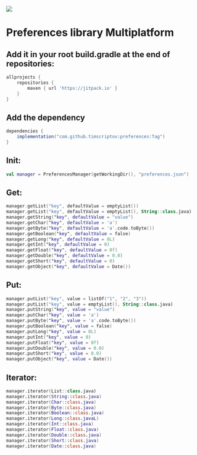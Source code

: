 [![](https://jitpack.io/v/TimScriptov/preferences.svg)](https://jitpack.io/#TimScriptov/preferences)

# Preferences library Multiplatform

## Add it in your root build.gradle at the end of repositories:
```groovy
allprojects {
    repositories {
        maven { url 'https://jitpack.io' }
    }
}
```

## Add the dependency
```groovy
dependencies {
    implementation("com.github.timscriptov:preferences:Tag")
}
```

## Init:
```kotlin
val manager = PreferencesManager(getWorkingDir(), "preferences.json")
```

## Get:
```kotlin
manager.getList("key", defaultValue = emptyList())
manager.getList("key", defaultValue = emptyList(), String::class.java)
manager.getString("key", defaultValue = "value")
manager.getChar("key", defaultValue = 'a')
manager.getByte("key", defaultValue = 'a'.code.toByte())
manager.getBoolean("key", defaultValue = false)
manager.getLong("key", defaultValue = 0L)
manager.getInt("key", defaultValue = 0)
manager.getFloat("key", defaultValue = 0f)
manager.getDouble("key", defaultValue = 0.0)
manager.getShort("key", defaultValue = 0)
manager.getObject("key", defaultValue = Date())
```

## Put:
```kotlin
manager.putList("key", value = listOf("1", "2", "3"))
manager.putList("key", value = emptyList(), String::class.java)
manager.putString("key", value = "value")
manager.putChar("key", value = 'a')
manager.putByte("key", value = 'a'.code.toByte())
manager.putBoolean("key", value = false)
manager.putLong("key", value = 0L)
manager.putInt("key", value = 0)
manager.putFloat("key", value = 0f)
manager.putDouble("key", value = 0.0)
manager.putShort("key", value = 0.0)
manager.putObject("key", value = Date())
```
## Iterator:
```kotlin
manager.iterator(List::class.java)
manager.iterator(String::class.java)
manager.iterator(Char::class.java)
manager.iterator(Byte::class.java)
manager.iterator(Boolean::class.java)
manager.iterator(Long::class.javaL)
manager.iterator(Int::class.java)
manager.iterator(Float::class.java)
manager.iterator(Double::class.java)
manager.iterator(Short::class.java)
manager.iterator(Date::class.java)
```
